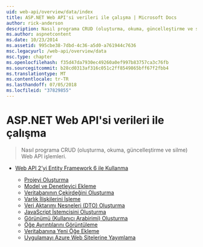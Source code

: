 ```yaml
---
uid: web-api/overview/data/index
title: ASP.NET Web API'si verileri ile çalışma | Microsoft Docs
author: rick-anderson
description: Nasıl programa CRUD (oluşturma, okuma, güncelleştirme ve silme) Web API işlemleri.
ms.author: aspnetcontent
ms.date: 10/23/2014
ms.assetid: 995cbe38-7dbd-4c36-a5d0-a761944c7636
msc.legacyurl: /web-api/overview/data
msc.type: chapter
ms.openlocfilehash: f35d47da7930ec49260a0ef997b83757ca3c76fb
ms.sourcegitcommit: b28cd0313af316c051c2ff8549865bff67f2fbb4
ms.translationtype: MT
ms.contentlocale: tr-TR
ms.lasthandoff: 07/05/2018
ms.locfileid: "37829855"
---
```

<a name="working-with-data-in-aspnet-web-api"></a>ASP.NET Web API'si verileri ile çalışma
====================
> Nasıl programa CRUD (oluşturma, okuma, güncelleştirme ve silme) Web API işlemleri.


- [Web API 2’yi Entity Framework 6 ile Kullanma](using-web-api-with-entity-framework/index.md)

    - [Projeyi Oluşturma](using-web-api-with-entity-framework/part-1.md)
    - [Model ve Denetleyici Ekleme](using-web-api-with-entity-framework/part-2.md)
    - [Veritabanının Çekirdeğini Oluşturma](using-web-api-with-entity-framework/part-3.md)
    - [Varlık İlişkilerini İşleme](using-web-api-with-entity-framework/part-4.md)
    - [Veri Aktarımı Nesneleri (DTO) Oluşturma](using-web-api-with-entity-framework/part-5.md)
    - [JavaScript İstemcisini Oluşturma](using-web-api-with-entity-framework/part-6.md)
    - [Görünümü (Kullanıcı Arabirimi) Oluşturma](using-web-api-with-entity-framework/part-7.md)
    - [Öğe Ayrıntılarını Görüntüleme](using-web-api-with-entity-framework/part-8.md)
    - [Veritabanına Yeni Öğe Ekleme](using-web-api-with-entity-framework/part-9.md)
    - [Uygulamayı Azure Web Sitelerine Yayımlama](using-web-api-with-entity-framework/part-10.md)
